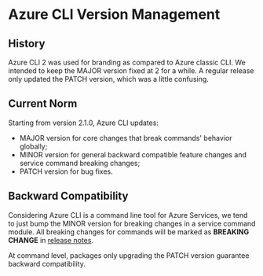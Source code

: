 Azure CLI Version Management
============================

## History
Azure CLI 2 was used for branding as compared to Azure classic CLI. We intended to keep the MAJOR version fixed at 2 for a while. A regular release only updated the PATCH version, which was a little confusing.

## Current Norm
Starting from version 2.1.0, Azure CLI updates:  
* MAJOR version for core changes that break commands' behavior globally;  
* MINOR version for general backward compatible feature changes and service command breaking changes;  
* PATCH version for bug fixes.

## Backward Compatibility
Considering Azure CLI is a command line tool for Azure Services, we tend to just bump the MINOR version for breaking changes in a service command module. All breaking changes for commands will be marked as **BREAKING CHANGE** in [release notes](https://learn.microsoft.com/cli/azure/release-notes-azure-cli).

At command level, packages only upgrading the PATCH version guarantee backward compatibility.
